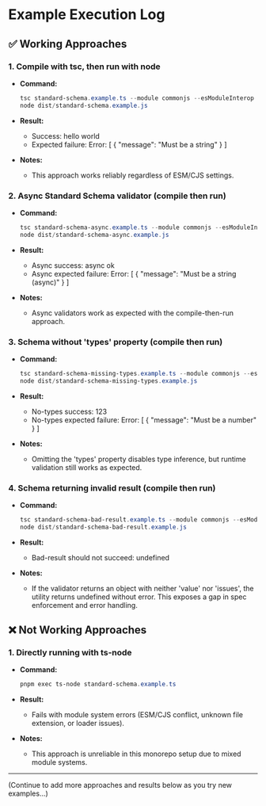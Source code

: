 # Example Execution Log

## ✅ Working Approaches

### 1. Compile with tsc, then run with node

- **Command:**

  ```powershell
  tsc standard-schema.example.ts --module commonjs --esModuleInterop --outDir dist
  node dist/standard-schema.example.js
  ```

- **Result:**
  - Success: hello world
  - Expected failure: Error: [ { "message": "Must be a string" } ]
- **Notes:**
  - This approach works reliably regardless of ESM/CJS settings.

### 2. Async Standard Schema validator (compile then run)

- **Command:**

  ```powershell
  tsc standard-schema-async.example.ts --module commonjs --esModuleInterop --outDir dist
  node dist/standard-schema-async.example.js
  ```

- **Result:**
  - Async success: async ok
  - Async expected failure: Error: [ { "message": "Must be a string (async)" } ]
- **Notes:**
  - Async validators work as expected with the compile-then-run approach.

### 3. Schema without 'types' property (compile then run)

- **Command:**

  ```powershell
  tsc standard-schema-missing-types.example.ts --module commonjs --esModuleInterop --outDir dist
  node dist/standard-schema-missing-types.example.js
  ```

- **Result:**
  - No-types success: 123
  - No-types expected failure: Error: [ { "message": "Must be a number" } ]
- **Notes:**
  - Omitting the 'types' property disables type inference, but runtime validation still works as expected.

### 4. Schema returning invalid result (compile then run)

- **Command:**

  ```powershell
  tsc standard-schema-bad-result.example.ts --module commonjs --esModuleInterop --outDir dist
  node dist/standard-schema-bad-result.example.js
  ```

- **Result:**
  - Bad-result should not succeed: undefined
- **Notes:**
  - If the validator returns an object with neither 'value' nor 'issues', the utility returns undefined without error. This exposes a gap in spec enforcement and error handling.

## ❌ Not Working Approaches

### 1. Directly running with ts-node

- **Command:**

  ```powershell
  pnpm exec ts-node standard-schema.example.ts
  ```

- **Result:**
  - Fails with module system errors (ESM/CJS conflict, unknown file extension, or loader issues).
- **Notes:**
  - This approach is unreliable in this monorepo setup due to mixed module systems.

---

(Continue to add more approaches and results below as you try new examples...)
